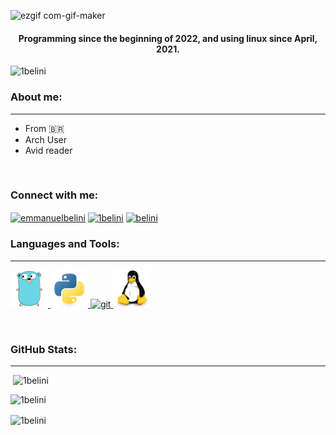
![ezgif com-gif-maker](https://user-images.githubusercontent.com/100674901/191261068-0790b5f1-0ef3-4d23-9f35-ab87bef02af1.gif)




<h4 align="center">Programming since the beginning of 2022, and using linux since April, 2021.</h4>
<p align="left"> <img src="https://komarev.com/ghpvc/?username=1belini&label=Profile%20views&color=0e75b6&style=flat" alt="1belini" /> </p>

<h3 align="left">About me:</h3>
<hr>
<ul>
  <li>From 🇧🇷</li>
  <li>Arch User</li>
  <li>Avid reader</li>
</ul> 
<br>
<p align="left">
</p>
<h3 align="left">Connect with me:</h3>
<p align="left">
<a href="https://linkedin.com/in/emmanuelbelini1" target="blank"><img align="center" src="https://raw.githubusercontent.com/rahuldkjain/github-profile-readme-generator/master/src/images/icons/Social/linked-in-alt.svg" alt="emmanuelbelini" height="45" width="45" /></a>
<a href="https://instagram.com/1belini" target="blank"><img align="center" src="https://raw.githubusercontent.com/rahuldkjain/github-profile-readme-generator/master/src/images/icons/Social/instagram.svg" alt="1belini" height="45" width="45" /></a>
<a href="https://www.leetcode.com/belini" target="blank"><img align="center" src="https://raw.githubusercontent.com/rahuldkjain/github-profile-readme-generator/master/src/images/icons/Social/leet-code.svg" alt="belini" height="45" width="45" /></a>
</p>

<h3 align="left">Languages and Tools:</h3>
<hr>
<p align="left">  <a href="https://golang.org" target="_blank" rel="noreferrer"> <img src="https://raw.githubusercontent.com/devicons/devicon/master/icons/go/go-original.svg" alt="go" width="60" height="60"/> </a><a href="https://www.python.org" target="_blank" rel="noreferrer"> <img src="https://raw.githubusercontent.com/devicons/devicon/master/icons/python/python-original.svg" alt="python" width="60" height="60"/> </a><a href="https://git-scm.com/" target="_blank" rel="noreferrer"> <img src="https://www.vectorlogo.zone/logos/git-scm/git-scm-icon.svg" alt="git" width="60" height="60"/> </a>  <a href="https://www.linux.org/" target="_blank" rel="noreferrer"> <img src="https://raw.githubusercontent.com/devicons/devicon/master/icons/linux/linux-original.svg" alt="linux" width="60" height="60"/> </a> </p>

<br>

<h3 align="left">GitHub Stats:</h3>
<hr>

<p>&nbsp;<img  src="https://github-readme-stats.vercel.app/api?username=1belini&show_icons=true&theme=radical&cache_seconds=120&locale=en" alt="1belini" /></p><p><img  src="https://github-readme-stats.vercel.app/api/top-langs?username=1belini&show_icons=true&theme=radical&cache_seconds=60&locale=en&layout=compact" alt="1belini" /></p><p><img align="center" src="https://github-readme-streak-stats.herokuapp.com/?user=1belini&theme=radical&cache_seconds=60&" alt="1belini" /></p>



